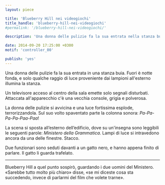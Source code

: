 ```yaml
---
layout: piece

title: 'Blueberry Hill nei videogiochi'
title_handle: 'blueberry-hill-nei-videogiochi'
#permalink: '/blueberry-hill-nei-videogiochi/'

description: 'Una donna delle pulizie fa la sua entrata nella stanza buia….'

date: 2014-09-20 17:25:00 +0300
motif: 'controller_00'

publish: 'yes'
---
```


Una donna delle pulizie fa la sua entrata in una stanza buia. Fuori è notte fonda, e solo qualche raggio di luce proveniente dai lampioni all'esterno illumina la stanza.

Un televisore acceso al centro della sala emette solo segnali disturbati. Attaccata all'apparecchio c'è una vecchia console, grigia e polverosa.

La donna delle pulizie si avvicina e una luce fortissima esplode, terrorizzandola. Sul suo volto spaventato parte la colonna sonora: *Pa-Pa-Pa-Pa-Paa-Paa*!

La scena si sposta all’esterno dell’edificio, dove su un'insegna sono leggibili le seguenti parole: *Ministero della Grammatica*. Lampi di luce si intravedono ancora da una delle finestre. Stacco.

Due funzionari sono seduti davanti a un gatto nero, e hanno appena finito di parlare. Il gatto li guarda trafelato.

***

Blueberry Hill a quel punto sospirò, guardando i due uomini del Ministero. «Sarebbe tutto molto più chiaro» disse, «se mi diceste cosa sta succedendo, invece di parlarmi del film che volete trarne».

